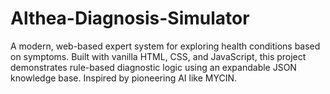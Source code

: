 # Althea-Diagnosis-Simulator
A modern, web-based expert system for exploring health conditions based on symptoms. Built with vanilla HTML, CSS, and JavaScript, this project demonstrates rule-based diagnostic logic using an expandable JSON knowledge base. Inspired by pioneering AI like MYCIN.
